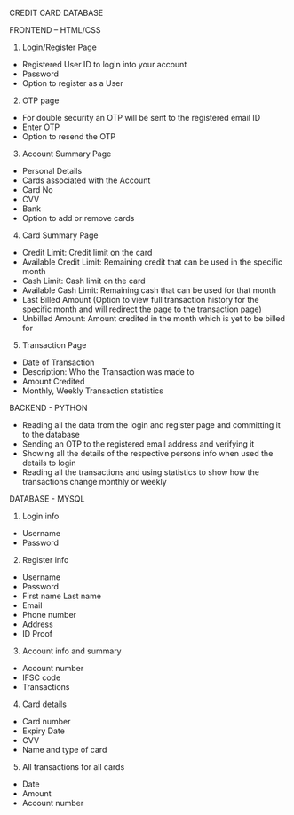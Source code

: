 CREDIT CARD DATABASE


FRONTEND – HTML/CSS
1.	Login/Register Page
-	Registered User ID to login into your account
-	Password
-	Option to register as a User

2.	OTP page
-	For double security an OTP will be sent to the registered email ID
-	Enter OTP
-	Option to resend the OTP

3.	Account Summary Page
-	Personal Details
-	Cards associated with the Account
  -	Card No
  -	CVV
  -	Bank 
- Option to add or remove cards

4.	Card Summary Page
-	Credit Limit: Credit limit on the card
-	Available Credit Limit: Remaining credit that can be used in the specific month
-	Cash Limit: Cash limit on the card
-	Available Cash Limit: Remaining cash that can be used for that month
-	Last Billed Amount (Option to view full transaction history for the specific month and will redirect the page to the transaction page)
-	Unbilled Amount: Amount credited in the month which is yet to be billed for 

5.	Transaction Page
-	Date of Transaction
-	Description: Who the Transaction was made to 
-	Amount Credited
-	Monthly, Weekly Transaction statistics


BACKEND - PYTHON
- Reading all the data from the login and register page and committing it to the database 
- Sending an OTP to the registered email address and verifying it
- Showing all the details of the respective persons info when used the details to login
- Reading all the transactions and using statistics to show how the transactions change monthly or weekly


DATABASE - MYSQL
1.	Login info
-	Username
-	Password
2.	Register info
-	Username
-	Password
-	First name Last name
-	Email
-	Phone number
-	Address
-	ID Proof
3.	Account info and summary
-	Account number
-	IFSC code
-	Transactions
4.	Card details
-	Card number
-	Expiry Date
-	CVV
-	Name and type of card
5.	All transactions for all cards
-	Date
-	Amount
-	Account number


   


